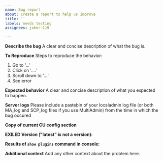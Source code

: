 ```yaml
---
name: Bug report
about: Create a report to help us improve
title: ''
labels: needs testing
assignees: joker-119

---
```


**Describe the bug**
A clear and concise description of what the bug is.

**To Reproduce**
Steps to reproduce the behavior:
1. Go to '...'
2. Click on '....'
3. Scroll down to '....'
4. See error

**Expected behavior**
A clear and concise description of what you expected to happen.

**Server logs**
Please include a pastebin of your localadmin log file (or both MA_log and SCP_log files if you use MultiAdmin) from the time in which the bug occured

**Copy of current CU config section**


**EXILED Version ("latest" is not a version):**


**Results of `show plugins` command in console:**


**Additional context**
Add any other context about the problem here.
